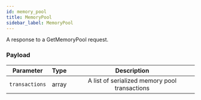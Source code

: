 ```yaml
---
id: memory_pool
title: MemoryPool
sidebar_label: MemoryPool
---
```


<!----------------------------------------------------------------------------->
<!-------------------- THIS MARKDOWN FILE IS AUTOGENERATED -------------------->
<!----------------------------------------------------------------------------->

A response to a GetMemoryPool request.

### Payload

|    Parameter   | Type  |                  Description                  |
|:--------------:|-------|:---------------------------------------------:|
| `transactions` | array | A list of serialized memory pool transactions |
